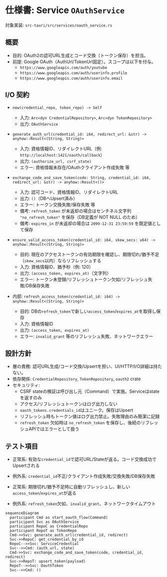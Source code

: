 # 仕様書: Service `OAuthService`

対象実装: `src-tauri/src/services/oauth_service.rs`

## 概要

- 目的: OAuth2の認可URL生成とコード交換（トークン保存）を担当。
- 前提: Google OAuth（AuthUrl/TokenUrl固定）。スコープは以下を付与。
  - `https://www.googleapis.com/auth/youtube`
  - `https://www.googleapis.com/auth/userinfo.profile`
  - `https://www.googleapis.com/auth/userinfo.email`

## I/O 契約

- `new(credential_repo, token_repo) -> Self`
  - 入力: `Arc<dyn CredentialRepository>`, `Arc<dyn TokenRepository>`
  - 出力: `OAuthService`

- `generate_auth_url(credential_id: i64, redirect_url: &str) -> anyhow::Result<(String, String)>`
  - 入力: 資格情報ID、リダイレクトURL（例: `http://localhost:1421/oauth/callback`）
  - 出力: `(authorize_url, csrf_state)`
  - エラー: 資格情報未存在/OAuthクライアント作成失敗 等

- `exchange_code_and_save_token(code: String, credential_id: i64, redirect_url: &str) -> anyhow::Result<()>`
  - 入力: 認可コード、資格情報ID、リダイレクトURL
  - 出力: `()`（DBへUpsert済み）
  - エラー: トークン交換失敗/保存失敗 等
  - 備考: `refresh_token` が未返却の場合はセンチネル文字列 `"no_refresh_token"` を保存（DB定義が NOT NULL のため）
  - 備考: `expires_in` が未返却の場合は `2099-12-31 23:59:59` を既定値として保存

 

- `ensure_valid_access_token(credential_id: i64, skew_secs: u64) -> anyhow::Result<(String, String)>`
  - 目的: 現在のアクセストークンの有効期限を確認し、期限切れ/猶予不足（`skew_secs`以内）ならリフレッシュする
  - 入力: 資格情報ID、猶予秒（例: 120）
  - 出力: `(access_token, expires_at)`（文字列）
  - エラー: トークン未登録/リフレッシュトークン欠如/リフレッシュ失敗/DB保存失敗

- 内部: `refresh_access_token(credential_id: i64) -> anyhow::Result<(String, String)>`
  - 目的: DBの`refresh_token`で新しい`access_token`/`expires_at`を取得し保存
  - 入力: 資格情報ID
  - 出力: `(access_token, expires_at)`
  - エラー: `invalid_grant` 等のリフレッシュ失敗、ネットワークエラー

## 設計方針

- 層の責務: 認可URL生成/コード交換/Upsertを担い、UI/HTTP/I/O詳細は持たない。
- 依存関係: `CredentialRepository`, `TokenRepository`, `oauth2` crate
- セキュリティ:
  - CSRF stateの検証は呼び出し元（Command）で実施。Serviceはstateを返すのみ
  - アクセス/リフレッシュトークンはログ出力しない
  - `oauth_tokens.credentials_id`はユニーク。保存はUpsert
  - リフレッシュ時もトークン値はログ出力禁止。失敗理由のみ簡潔に記録
  - `refresh_token` 欠如時は `no_refresh_token` を保存し、後続のリフレッシュAPIではエラーとして扱う

## テスト項目

- 正常系: 有効な`credential_id`で認可URL/Stateが返る。コード交換成功でUpsertされる
- 例外系: `credential_id`不正/クライアント作成失敗/交換失敗/DB保存失敗

 

- 正常系: 期限切れ/猶予不足時に自動リフレッシュし、新しい`access_token`/`expires_at`が返る
- 例外系: `refresh_token`欠如、`invalid_grant`、ネットワークタイムアウト

```mermaid
sequenceDiagram
  participant Cmd as start_oauth_flow(Command)
  participant Svc as OAuthService
  participant RepoC as CredentialRepo
  participant RepoT as TokenRepo
  Cmd->>Svc: generate_auth_url(credential_id, redirect)
  Svc->>RepoC: get_credential_by_id
  RepoC-->>Svc: ServiceCredential
  Svc-->>Cmd: (auth_url, state)
  Cmd->>Svc: exchange_code_and_save_token(code, credential_id, redirect)
  Svc->>RepoT: upsert_token(payload)
  RepoT-->>Svc: OauthToken
  Svc-->>Cmd: ()
```

 

